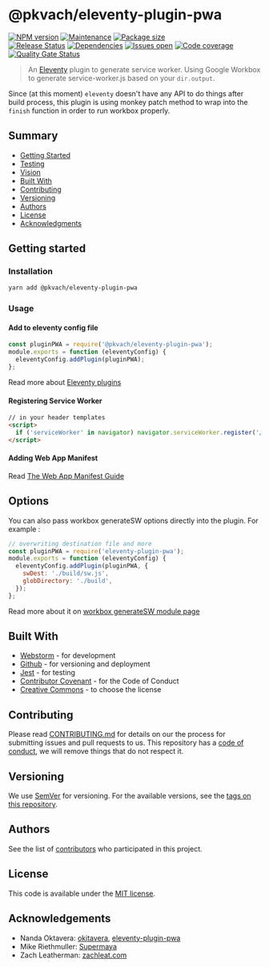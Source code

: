 # @pkvach/eleventy-plugin-pwa

[![NPM version][version-shield]][version-url]
[![Maintenance][maintenance-shield]][maintenance-url]
[![Package size][package-size-shield]][package-size-url] \
[![Release Status][release-status-shield]][release-status-url]
[![Dependencies][dependencies-shield]][dependencies-url]
[![Issues open][issues-shield]][issues-url]
[![Code coverage][coverage-shield]][coverage-url]
[![Quality Gate Status][quality-shield]][quality-url]

> An [Eleventy](https://11ty.io) plugin to generate service worker.
> Using Google Workbox to generate service-worker.js based on your `dir.output`.

Since (at this moment) `eleventy` doesn't have any API to do things after build process, this plugin is using monkey patch method to wrap into the `finish` function in order to run workbox properly.

## Summary

- [Getting Started](#getting-started)
- [Testing](#testing)
- [Vision](#vision)
- [Built With](#built-with)
- [Contributing](#contributing)
- [Versioning](#versioning)
- [Authors](#authors)
- [License](#license)
- [Acknowledgments](#acknowledgements)

## Getting started

### Installation

```sh
yarn add @pkvach/eleventy-plugin-pwa
```

### Usage

#### Add to eleventy config file

```js
const pluginPWA = require('@pkvach/eleventy-plugin-pwa');
module.exports = function (eleventyConfig) {
  eleventyConfig.addPlugin(pluginPWA);
};
```

Read more about [Eleventy plugins](https://www.11ty.io/docs/plugins/)

#### Registering Service Worker

```html
// in your header templates
<script>
  if ('serviceWorker' in navigator) navigator.serviceWorker.register('/service-worker.js');
</script>
```

#### Adding Web App Manifest

Read [The Web App Manifest Guide](https://developers.google.com/web/fundamentals/web-app-manifest/)

## Options

You can also pass workbox generateSW options directly into the plugin.
For example :

```js
// overwriting destination file and more
const pluginPWA = require('eleventy-plugin-pwa');
module.exports = function (eleventyConfig) {
  eleventyConfig.addPlugin(pluginPWA, {
    swDest: './build/sw.js',
    globDirectory: './build',
  });
};
```

Read more about it on [workbox generateSW module page](https://developers.google.com/web/tools/workbox/modules/workbox-build#full_generatesw_config)

## Built With

- [Webstorm](https://www.jetbrains.com/webstorm/) - for development
- [Github](https://github.com) - for versioning and deployment
- [Jest](https://jestjs.io/) - for testing
- [Contributor Covenant](https://www.contributor-covenant.org/) - for the Code of Conduct
- [Creative Commons](https://creativecommons.org/) - to choose the license

## Contributing

Please read [CONTRIBUTING.md](CONTRIBUTING.md) for details on our the process for submitting issues and pull requests to us.
This repository has a [code of conduct](CODE_OF_CONDUCT.md), we will remove things that do not respect it.

## Versioning

We use [SemVer](http://semver.org/) for versioning.
For the available versions, see the [tags on this repository](https://github.com/PurpleBooth/a-good-readme-template/tags).

## Authors

See the list of [contributors](https://github.com/pvds/eleventy-plugin-pwa/contributors)
who participated in this project.

## License

This code is available under the [MIT license](LICENSE).

## Acknowledgements

- Nanda Oktavera: [okitavera](https://github.com/okitavera), [eleventy-plugin-pwa](https://github.com/okitavera/eleventy-plugin-pwa)
- Mike Riethmuller: [Supermaya](https://github.com/MadeByMike/supermaya)
- Zach Leatherman: [zachleat.com](https://github.com/zachleat/zachleat.com)

[version-shield]: https://img.shields.io/npm/v/@pragmatics/eleventy-plugin-pwa.svg
[version-url]: https://www.npmjs.com/package/@pragmatics/eleventy-plugin-pwa
[maintenance-shield]: https://img.shields.io/maintenance/yes/2020.svg?color=blue
[maintenance-url]: https://github.com/pvds/eleventy-plugin-pwa/graphs/commit-activity
[package-size-shield]: https://img.shields.io/bundlephobia/min/eleventy-plugin-pwa.svg?label=size
[package-size-url]: https://bundlephobia.com/result?p=eleventy-plugin-pwa
[release-status-shield]: https://img.shields.io/github/workflow/status/pvds/eleventy-plugin-pwa/release.svg
[release-status-url]: https://github.com/pvds/eleventy-plugin-pwa/actions?query=workflow%3Arelease
[dependencies-shield]: https://img.shields.io/librariesio/github/pvds/eleventy-plugin-pwa.svg
[dependencies-url]: https://github.com/pvds/eleventy-plugin-pwa
[issues-shield]: https://img.shields.io/github/issues/pvds/eleventy-plugin-pwa.svg
[issues-url]: https://github.com/pvds/eleventy-plugin-pwa/issues
[coverage-shield]: https://img.shields.io/codecov/c/github/pvds/eleventy-plugin-pwa.svg
[coverage-url]: https://codecov.io/gh/pvds/eleventy-plugin-pwa
[quality-shield]: https://img.shields.io/sonar/quality_gate/pvds_eleventy-plugin-pwa.svg?server=https%3A%2F%2Fsonarcloud.io
[quality-url]: https://sonarcloud.io/dashboard?id=pvds_eleventy-plugin-pwa

